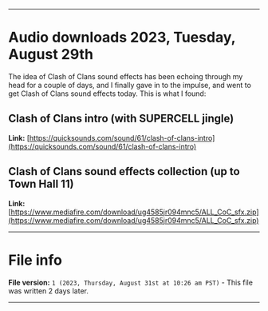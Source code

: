 
***

# Audio downloads 2023, Tuesday, August 29th

The idea of Clash of Clans sound effects has been echoing through my head for a couple of days, and I finally gave in to the impulse, and went to get Clash of Clans sound effects today. This is what I found:

## Clash of Clans intro (with SUPERCELL jingle)

**Link:** [https://quicksounds.com/sound/61/clash-of-clans-intro](https://quicksounds.com/sound/61/clash-of-clans-intro)

## Clash of Clans sound effects collection (up to Town Hall 11)

**Link:** [https://www.mediafire.com/download/ug4585jr094mnc5/ALL_CoC_sfx.zip](https://www.mediafire.com/download/ug4585jr094mnc5/ALL_CoC_sfx.zip)

***

# File info

**File version:** `1 (2023, Thursday, August 31st at 10:26 am PST)` - This file was written 2 days later.

***

